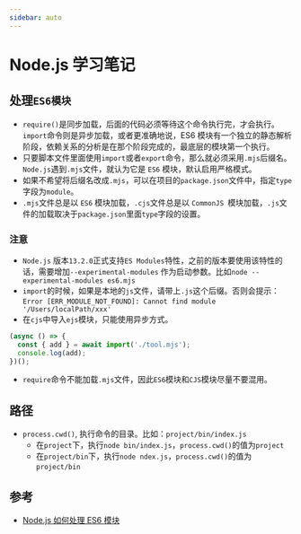```yaml
---
sidebar: auto
---
```


# Node.js 学习笔记

## 处理`ES6模块`
* `require()`是同步加载，后面的代码必须等待这个命令执行完，才会执行。`import`命令则是异步加载，或者更准确地说，ES6 模块有一个独立的静态解析阶段，依赖关系的分析是在那个阶段完成的，最底层的模块第一个执行。
* 只要脚本文件里面使用`import`或者`export`命令，那么就必须采用`.mjs`后缀名。`Node.js`遇到`.mjs`文件，就认为它是 `ES6` 模块，默认启用严格模式。
* 如果不希望将后缀名改成`.mjs`，可以在项目的`package.json`文件中，指定`type`字段为`module`。
* `.mjs`文件总是以 `ES6` 模块加载，`.cjs`文件总是以 `CommonJS `模块加载，`.js`文件的加载取决于`package.json`里面`type`字段的设置。


### 注意
* `Node.js` 版本`13.2.0`正式支持`ES Modules`特性，之前的版本要使用该特性的话，需要增加`--experimental-modules` 作为启动参数。比如`node --experimental-modules es6.mjs`
* `import`的时候，如果是本地的`js`文件，请带上`.js`这个后缀。否则会提示：`Error [ERR_MODULE_NOT_FOUND]: Cannot find module '/Users/localPath/xxx'`
* 在`cjs`中导入`ejs`模块，只能使用异步方式。
```js
(async () => {
  const { add } = await import('./tool.mjs');
  console.log(add);
})();
```
* `require`命令不能加载`.mjs`文件，因此`ES6`模块和`CJS`模块尽量不要混用。



## 路径
* `process.cwd()`, 执行命令的目录。比如：`project/bin/index.js`
  - 在`project`下，执行`node bin/index.js`，`process.cwd()`的值为`project`
  - 在`project/bin`下，执行`node ndex.js`，`process.cwd()`的值为`project/bin`



## 参考
* [Node.js 如何处理 ES6 模块](https://www.ruanyifeng.com/blog/2020/08/how-nodejs-use-es6-module.html)
